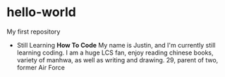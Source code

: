 # hello-world
My first repository
* Still Learning
**How To Code**
My name is Justin, and I'm currently still learning coding. I am a huge LCS fan, enjoy reading chinese books, variety of manhwa, as well as writing and drawing.
29, parent of two, former Air Force
